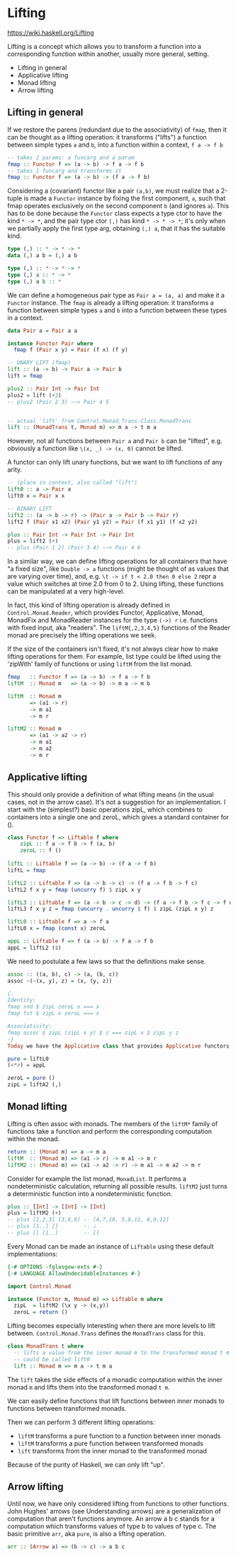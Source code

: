 # Lifting

https://wiki.haskell.org/Lifting

Lifting is a concept which allows you to transform a function into a corresponding function within another, usually more general, setting.

- Lifting in general
- Applicative lifting
- Monad lifting
- Arrow lifting

## Lifting in general

If we restore the parens (redundant due to the associativity) of `fmap`, then it can be thought as a lifting operation: it transforms ("lifts") a function between simple types `a` and `b`, into a function within a context, `f a -> f b`

```hs
-- takes 2 params: a funcarg and a param
fmap :: Functor f => (a -> b) -> f a -> f b
-- takes 1 funcarg and transforms it
fmap :: Functor f => (a -> b) -> (f a -> f b)
```

Considering a (covariant) functor like a pair `(a,b)`, we must realize that a 2-tuple is made a `Functor` instance by fixing the first component, `a`, such that fmap operates exclusively on the second component `b` (and ignores `a`). This has to be done because the `Functor` class expects a type ctor to have the kind `* -> *`, and the pair type ctor `(,)` has kind `* -> * -> *`; it's only when we partially apply the first type arg, obtaining `(,) a`, that it has the suitable kind.

```hs
type (,) :: * -> * -> *
data (,) a b = (,) a b

type (,) :: * -> * -> *
type (,) a :: * -> *
type (,) a b :: *
```

We can define a homogeneous pair type as `Pair a = (a, a)` and make it a `Functor` instance. The `fmap` is already a lifting operation: it transforms a function between simple types `a` and `b` into a function between these types in a context.

```hs
data Pair a = Pair a a

instance Functor Pair where
  fmap f (Pair x y) = Pair (f x) (f y)

-- UNARY LIFT (fmap)
lift :: (a -> b) -> Pair a -> Pair b
lift = fmap

plus2 :: Pair Int -> Pair Int
plus2 = lift (+2)
-- plus2 (Pair 2 3) ~~> Pair 4 5


-- actual 'lift' from Control.Monad.Trans.Class.MonadTrans
lift :: (MonadTrans t, Monad m) => m a -> t m a
```

However, not all functions between `Pair a` and `Pair b` can be "lifted", e.g. obviously a function like `\(x, _) -> (x, 0)` cannot be lifted.

A functor can only lift unary functions, but we want to lift functions of any arity.

```hs
-- (place in context, also called "lift")
lift0 :: a -> Pair a
lift0 x = Pair x x

-- BINARY LIFT
lift2 :: (a -> b -> r) -> (Pair a -> Pair b -> Pair r)
lift2 f (Pair x1 x2) (Pair y1 y2) = Pair (f x1 y1) (f x2 y2)

plus :: Pair Int -> Pair Int -> Pair Int
plus = lift2 (+)
-- plus (Pair 1 2) (Pair 3 4) ~~> Pair 4 6
```

In a similar way, we can define lifting operations for all containers that have "a fixed size", like `Double -> a` functions (might be thought of as values that are varying over time), and, e.g. `\t -> if t < 2.0 then 0 else 2` repr a value which switches at time 2.0 from 0 to 2. Using lifting, these functions can be manipulated at a very high-level.

In fact, this kind of lifting operation is already defined in `Control.Monad.Reader`, which provides Functor, Applicative, Monad, MonadFix and MonadReader instances for the type `(->) r` i.e. functions with fixed input, aka "readers". The `liftM{,2,3,4,5}` functions of the Reader monad are precisely the lifting operations we seek.

If the size of the containers isn't fixed, it's not always clear how to make lifting operations for them. For example, list type could be lifted using the 'zipWith' family of functions or using `liftM` from the list monad.

```hs
fmap   :: Functor f => (a -> b) -> f a -> f b
liftM  :: Monad m   => (a -> b) -> m a -> m b

liftM  :: Monad m
       => (a1 -> r)
       -> m a1
       -> m r

liftM2 :: Monad m
       => (a1 -> a2 -> r)
       -> m a1
       -> m a2
       -> m r
```


## Applicative lifting

This should only provide a definition of what lifting means (in the usual cases, not in the arrow case). It's not a suggestion for an implementation. I start with the (simplest?) basic operations zipL, which combines to containers into a single one and zeroL, which gives a standard container for ().

```hs
class Functor f => Liftable f where
    zipL :: f a -> f b -> f (a, b)
    zeroL :: f ()
    
liftL :: Liftable f => (a -> b) -> (f a -> f b)
liftL = fmap

liftL2 :: Liftable f => (a -> b -> c) -> (f a -> f b -> f c)
liftL2 f x y = fmap (uncurry f) $ zipL x y

liftL3 :: Liftable f => (a -> b -> c -> d) -> (f a -> f b -> f c -> f d)
liftL3 f x y z = fmap (uncurry . uncurry $ f) $ zipL (zipL x y) z

liftL0 :: Liftable f => a -> f a
liftL0 x = fmap (const x) zeroL 

appL :: Liftable f => f (a -> b) -> f a -> f b
appL = liftL2 ($)
```

We need to postulate a few laws so that the definitions make sense.

```hs
assoc :: ((a, b), c) -> (a, (b, c))
assoc ~(~(x, y), z) = (x, (y, z))

{-
Identity:
fmap snd $ zipL zeroL x === x
fmap fst $ zipL x zeroL === x

Associativity:
fmap assoc $ zipL (zipL x y) $ z === zipL x $ zipL y z
-}
Today we have the Applicative class that provides Applicative functors. It is equivalent to the Liftable class.

pure = liftL0
(<*>) = appL

zeroL = pure ()
zipL = liftA2 (,)
```


## Monad lifting

Lifting is often assoc with monads. The members of the `liftM*` family of functions take a function and perform the corresponding computation within the monad.

```hs
return :: (Monad m) => a -> m a
liftM  :: (Monad m) => (a1 -> r) -> m a1 -> m r
liftM2 :: (Monad m) => (a1 -> a2 -> r) -> m a1 -> m a2 -> m r
```

Consider for example the list monad, `MonadList`. It performs a nondeterministic calculation, returning all possible results. `liftM2` just turns a deterministic function into a nondeterministic function.

```hs
plus :: [Int] -> [Int] -> [Int]
plus = liftM2 (+)
-- plus [1,2,3] [3,6,9] -- [4,7,10, 5,8,11, 6,9,12]
-- plus [1..] []        -- ⟘
-- plus [] [1..]        -- []
```

Every Monad can be made an instance of `Liftable` using these default implementations:

```hs
{-# OPTIONS -fglasgow-exts #-}
{-# LANGUAGE AllowUndecidableInstances #-}

import Control.Monad

instance (Functor m, Monad m) => Liftable m where 
  zipL  = liftM2 (\x y -> (x,y))
  zeroL = return ()
```


Lifting becomes especially interesting when there are more levels to lift between. `Control.Monad.Trans` defines the `MonadTrans` class for this.

```hs
class MonadTrans t where
  -- lifts a value from the inner monad m to the transformed monad t m
  -- could be called lift0
  lift :: Monad m => m a -> t m a
```

The `lift` takes the side effects of a monadic computation within the inner monad `m` and lifts them into the transformed monad `t m`.

We can easily define functions that lift functions between inner monads to functions between transformed monads.

Then we can perform 3 different lifting operations:
- `liftM` transforms a pure function to a function between inner monads
- `liftM` transforms a pure function between transformed monads
- `lift`  transforms from the inner monad to the transformed monad

Because of the purity of Haskell, we can only lift "up".


## Arrow lifting

Until now, we have only considered lifting from functions to other functions. John Hughes' arrows (see Understanding arrows) are a generalization of computation that aren't functions anymore. An arrow a b c stands for a computation which transforms values of type b to values of type c. The basic primitive `arr`, aka `pure`, is also a lifting operation.

```hs
arr :: (Arrow a) => (b -> c) -> a b c
```

